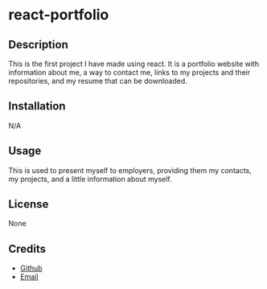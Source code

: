 # react-portfolio

## Description
This is the first project I have made using react. It is a portfolio website with information about me, a way to contact me, links to my projects and their repositories, and my resume that can be downloaded.

## Installation
N/A
        
## Usage
This is used to present myself to employers, providing them my contacts, my projects, and a little information about myself.

## License
None

## Credits
- [Github](https://github.com/Ezekiel186)
- [Email](mailto:ezekieljamolin186@gmail.com)